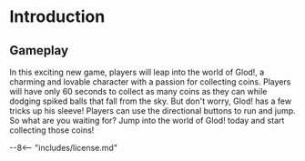 # Introduction

## Gameplay

In this exciting new game, players will leap into the world of Glod!, a charming and lovable character with a passion for collecting coins. Players will have only 60 seconds to collect as many coins as they can while dodging spiked balls that fall from the sky. But don't worry, Glod! has a few tricks up his sleeve! Players can use the directional buttons to run and jump. So what are you waiting for? Jump into the world of Glod! today and start collecting those coins!

--8<-- "includes/license.md"

